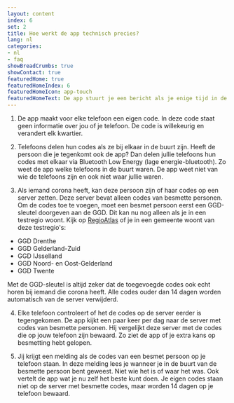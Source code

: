 ```yaml
---
layout: content
index: 6
set: 2
title: Hoe werkt de app technisch precies?
lang: nl
categories:
- nl
- faq
showBreadCrumbs: true
showContact: true
featuredHome: true
featuredHomeIndex: 6
featuredHomeIcon: app-touch
featuredHomeText: De app stuurt je een bericht als je enige tijd in de buurt bent geweest van iemand die besmet is met het coronavirus.
---
```


1. De app maakt voor elke telefoon een eigen code.
In deze code staat geen informatie over jou of je telefoon. De code is willekeurig en verandert elk kwartier.

2. Telefoons delen hun codes als ze bij elkaar in de buurt zijn.
Heeft de persoon die je tegenkomt ook de app? Dan delen jullie telefoons hun codes met elkaar via Bluetooth Low Energy (lage energie-bluetooth). Zo weet de app welke telefoons in de buurt waren. De app weet niet van wie de telefoons zijn en ook niet waar jullie waren.


3. Als iemand corona heeft, kan deze persoon zijn of haar codes op een server zetten.
Deze server bevat alleen codes van besmette personen. Om de codes toe te voegen, moet een besmet persoon eerst een GGD-sleutel doorgeven aan de GGD. Dit kan nu nog alleen als je in een testregio woont. Kijk op [RegioAtlas](https://www.regioatlas.nl/indelingen/indelingen_indeling/t/ggd_s) of je in een gemeente woont van deze testregio's: 

- GGD Drenthe
- GGD Gelderland-Zuid
- GGD IJsselland
- GGD Noord- en Oost-Gelderland
- GGD Twente

Met de GGD-sleutel is altijd zeker dat de toegevoegde codes ook echt horen bij iemand die corona heeft. Alle codes ouder dan 14 dagen worden automatisch van de server verwijderd.

4. Elke telefoon controleert of het de codes op de server eerder is tegengekomen.
De app kijkt een paar keer per dag naar de server met codes van besmette personen. Hij vergelijkt deze server met de codes die op jouw telefoon zijn bewaard. Zo ziet de app of je extra kans op besmetting hebt gelopen.

5. Jij krijgt een melding als de codes van een besmet persoon op je telefoon staan.
In deze melding lees je wanneer je in de buurt van de besmette persoon bent geweest. Niet wie het is of waar het was. Ook vertelt de app wat je nu zelf het beste kunt doen. Je eigen codes staan niet op de server met besmette codes, maar worden 14 dagen op je telefoon bewaard.
